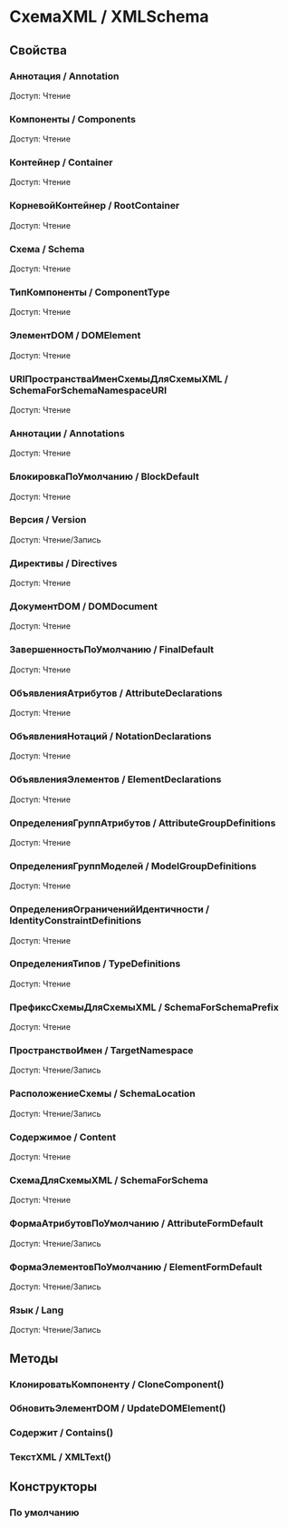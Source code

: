 
# СхемаXML / XMLSchema
      

      
## Свойства
    
### Аннотация / Annotation
Доступ: Чтение
### Компоненты / Components
Доступ: Чтение
### Контейнер / Container
Доступ: Чтение
### КорневойКонтейнер / RootContainer
Доступ: Чтение
### Схема / Schema
Доступ: Чтение
### ТипКомпоненты / ComponentType
Доступ: Чтение
### ЭлементDOM / DOMElement
Доступ: Чтение
### URIПространстваИменСхемыДляСхемыXML / SchemaForSchemaNamespaceURI
Доступ: Чтение
### Аннотации / Annotations
Доступ: Чтение
### БлокировкаПоУмолчанию / BlockDefault
Доступ: Чтение
### Версия / Version
Доступ: Чтение/Запись
### Директивы / Directives
Доступ: Чтение
### ДокументDOM / DOMDocument
Доступ: Чтение
### ЗавершенностьПоУмолчанию / FinalDefault
Доступ: Чтение
### ОбъявленияАтрибутов / AttributeDeclarations
Доступ: Чтение
### ОбъявленияНотаций / NotationDeclarations
Доступ: Чтение
### ОбъявленияЭлементов / ElementDeclarations
Доступ: Чтение
### ОпределенияГруппАтрибутов / AttributeGroupDefinitions
Доступ: Чтение
### ОпределенияГруппМоделей / ModelGroupDefinitions
Доступ: Чтение
### ОпределенияОграниченийИдентичности / IdentityConstraintDefinitions
Доступ: Чтение
### ОпределенияТипов / TypeDefinitions
Доступ: Чтение
### ПрефиксСхемыДляСхемыXML / SchemaForSchemaPrefix
Доступ: Чтение
### ПространствоИмен / TargetNamespace
Доступ: Чтение/Запись
### РасположениеСхемы / SchemaLocation
Доступ: Чтение/Запись
### Содержимое / Content
Доступ: Чтение
### СхемаДляСхемыXML / SchemaForSchema
Доступ: Чтение
### ФормаАтрибутовПоУмолчанию / AttributeFormDefault
Доступ: Чтение/Запись
### ФормаЭлементовПоУмолчанию / ElementFormDefault
Доступ: Чтение/Запись
### Язык / Lang
Доступ: Чтение/Запись
## Методы
    
### КлонироватьКомпоненту / CloneComponent()
    
### ОбновитьЭлементDOM / UpdateDOMElement()
    
### Содержит / Contains()
    
### ТекстXML / XMLText()
    
## Конструкторы

  
### По умолчанию
    